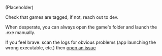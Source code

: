 
(Placeholder)

Check that games are tagged, if not, reach out to dev.

When desperate, you can always open the game's folder and launch the .exe manually.

If you feel brave: scan the logs for obvious problems (app launching the wrong
executable, etc.) then [open an issue][gh-issues]

[gh-issues]: https://github.com/itchio/itch/issues
